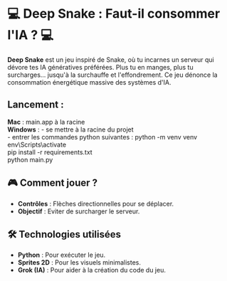 # 💻 Deep Snake : Faut-il consommer l'IA ? 💻

**Deep Snake** est un jeu inspiré de Snake, où tu incarnes un serveur qui dévore tes IA génératives préférées. Plus tu en manges, plus tu surcharges... jusqu'à la surchauffe et l'effondrement. Ce jeu dénonce la consommation énergétique massive des systèmes d'IA.

## Lancement : 
**Mac** : main.app à la racine<br> 
**Windows** : - se mettre à la racine du projet<br>
              - entrer les commandes python suivantes :
                    python -m venv venv<br>
                    env\Scripts\activate<br>
                    pip install -r requirements.txt<br> 
                    python main.py<br>

## 🎮 Comment jouer ? 
- **Contrôles** : Flèches directionnelles pour se déplacer.
- **Objectif** : Eviter de surcharger le serveur.

## 🛠 Technologies utilisées
- **Python** : Pour exécuter le jeu.
- **Sprites 2D** : Pour les visuels minimalistes.
- **Grok (IA)** : Pour aider à la création du code du jeu.
